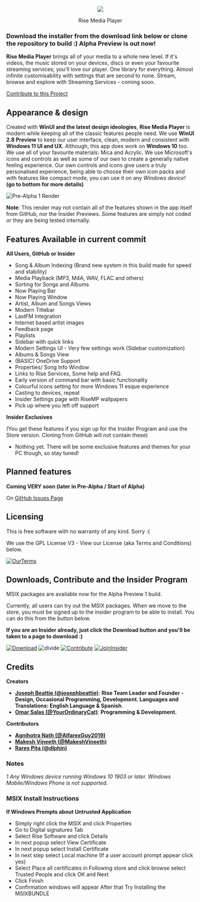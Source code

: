 <p align="center">
  <img src="https://user-images.githubusercontent.com/74561130/139312648-b60842df-9dda-4e31-ba29-649e7571d705.png" />
</p>


<p align="center">
  Rise Media Player
</p>


### **Download the installer from the download link below or clone the repository to build :) Alpha Preview is out now!**

**Rise Media Player** brings all of your media to a whole new level. If it's videos, the music stored on your devices, discs or even your favourite streaming services; you'll love our player. One library for everything. Almost infinite customisability with settings that are second to none. Stream, browse and explore with Streaming Services - coming soon.

[Contribute to this Project](https://github.com/Rise-Software/Rise-Media-Player)
## Appearance & design

Created with **WinUI and the latest design ideologies**, **Rise Media Player** is modern while keeping all of the classic features people need. We use **WinUI 2.8 Preview** to keep our user interface, clean, modern and consistent with **Windows 11 UI and UX**. Although, this app does work on **Windows 10** too. We use all of your favourite materials: Mica and Acrylic. We use Microsoft's icons and controls as well as some of our own to create a generally native feeling experience. Our own controls and icons give users a truly personalised experience, being able to choose their own icon packs and with features like compact mode, you can use it on any *Windows device!* **(go to bottom for more details)**

![Pre-Alpha 1 Render](https://user-images.githubusercontent.com/74561130/137600141-38c3a80a-519a-4e4f-9cae-7486b224e685.png)

**Note**: This render may not contain all of the features shown in the app itself from GitHub, nor the Insider Previews. Some features are simply not coded or they are being tested internally. 

## Features Available in current commit

**All Users, GitHub or Insider**
* Song & Album Indexing (Brand new system in this build made for speed and stability)
* Media Playback (MP3, M4A, WAV, FLAC and others)
* Sorting for Songs and Albums
* Now Playing Bar
* Now Playing Window
* Artist, Album and Songs Views
* Modern Titlebar
* LastFM Integration
* Internet based artist images
* Feedback page
* Playlists
* Sidebar with quick links
* Modern Settings UI - Very few settings work (Sidebar customization)
* Albums & Songs View
* (BASIC) OneDrive Support
* Properties/ Song Info Window
* Links to Rise Services, Some help and FAQ.
* Early version of command bar with basic functionality
* Colourful icons setting for more Windows 11 esque experience
* Casting to devices, repeat
* Insider Settings page with RiseMP wallpapers
* Pick up where you left off support

**Insider Exclusives**

(You get these features if you sign up for the Insider Program and use the Store version. Cloning from GitHub will not contain these)
* Nothing yet. There will be some exclusive features and themes for your PC though, so stay tuned! 

## Planned features

**Coming VERY soon (later in Pre-Alpha / Start of Alpha)**

On [GitHub Issues Page](https://github.com/Rise-Software/Rise-Media-Player/issues)

## Licensing

This is free software with no warranty of any kind. Sorry :(

We use the GPL License V3 - View our License (aka Terms and Conditions) below.

[![OurTerms](https://user-images.githubusercontent.com/74561130/137586737-d792a57b-b2b0-410b-bb2a-a06a4da2ab52.png)](https://github.com/Rise-Software/Rise-Media-Player/blob/main/LICENSE)


## Downloads, Contribute and the Insider Program

MSIX packages are available now for the Alpha Preview 1 build.

Currently, all users can try out the MSIX packages. When we move to the store, you must be signed up to the insider program to be able to install. You can do this from the button below.

**If you are an Insider already, just click the Download button and you'll be taken to a page to download :)**

[![Download](https://user-images.githubusercontent.com/74561130/137598555-649c77c7-1719-4aa3-8017-8b41283de730.png)](https://github.com/Rise-Software/Rise-Media-Player/releases)    ![divide](https://user-images.githubusercontent.com/74561130/137599566-866fef7d-967e-4ad1-91da-8014d1752b93.png)    [![Contribute](https://user-images.githubusercontent.com/74561130/137586097-1f64560c-9bb1-47cc-bd44-fa87c1b09e5b.png)](https://forms.office.com/Pages/ResponsePage.aspx?id=DQSIkWdsW0yxEjajBLZtrQAAAAAAAAAAAANAAc11dY1UQ1pJWFRWOFA1MDk3MUtVRk5SWVlTQktPWS4u)    [![JoinInsider](https://user-images.githubusercontent.com/74561130/137585885-7f98b4de-5067-41ee-bdb4-2a04fea4b90a.png)](https://forms.office.com/Pages/ResponsePage.aspx?id=DQSIkWdsW0yxEjajBLZtrQAAAAAAAAAAAANAAc11dY1UMUdKWlVSTE0yN0JKMEpXWkc5T1ZBMkpUWC4u)    
## Credits

**Creators**

* [**Joseph Beattie (@josephbeattie)**](https://github.com/josephbeattie): **Rise Team Leader and Founder - Design, Occasional Programming, Development. Languages and Translations: English Language & Spanish**.
* [**Omar Salas (@YourOrdinaryCat)**](https://github.com/yourordinarycat): **Programming & Development.**

**Contributors**

* [**Agnihotra Nath (@AlfarexGuy2019)**](https://github.com/alfarexguy2019)
* [**Makesh Vineeth (@MakeshVineeth)**](https://github.com/makeshvineeth)
* [**Rareș Pița (@dlphin)**](https://github.com/dlphin)

### Notes
*1 Any Windows device running Windows 10 1903 or later. Windows Mobile/Windows Phone is not supported.*

### MSIX Install Instructions 
**If Windows Prompts about Untrusted Application**
* Simply right click the MSIX and click Properties
* Go to Digital signatures Tab
* Select Rise Software and click Details
* In next popup select View Certificate
* In next popup select Install Certificate
* In next step select Local machine (If a user account prompt appear click yes)
* Select Place all certificates in Following store and click browse select Trusted People and click OK and Next
* Click Finish
* Confirmation windows will appear After that Try Installing the MSIXBUNDLE
